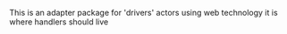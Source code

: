 This is an adapter package for 'drivers' actors using web technology
it is where handlers should live
